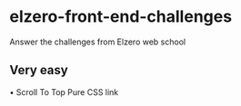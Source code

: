 # elzero-front-end-challenges
Answer the challenges from Elzero web school 
## Very easy
• Scroll To Top Pure CSS link 
